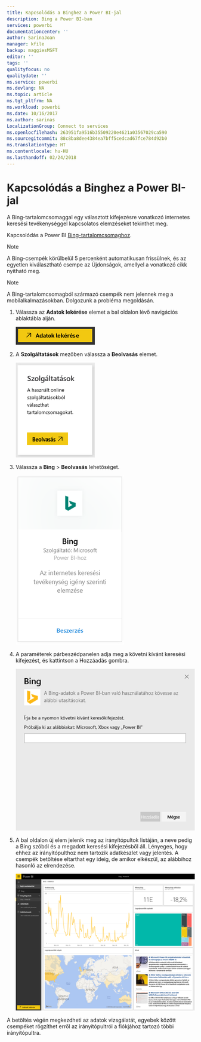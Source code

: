 ```yaml
---
title: Kapcsolódás a Binghez a Power BI-jal
description: Bing a Power BI-ban
services: powerbi
documentationcenter: ''
author: SarinaJoan
manager: kfile
backup: maggiesMSFT
editor: ''
tags: ''
qualityfocus: no
qualitydate: ''
ms.service: powerbi
ms.devlang: NA
ms.topic: article
ms.tgt_pltfrm: NA
ms.workload: powerbi
ms.date: 10/16/2017
ms.author: sarinas
LocalizationGroup: Connect to services
ms.openlocfilehash: 263951fa9516b35509220e4621a03567029ca590
ms.sourcegitcommit: 88c8ba8dee4384ea7bff5cedcad67fce784d92b0
ms.translationtype: HT
ms.contentlocale: hu-HU
ms.lasthandoff: 02/24/2018
---
```

# <a name="connect-to-bing-with-power-bi"></a>Kapcsolódás a Binghez a Power BI-jal
A Bing-tartalomcsomaggal egy választott kifejezésre vonatkozó internetes keresési tevékenységgel kapcsolatos elemzéseket tekinthet meg.

Kapcsolódás a Power BI [Bing-tartalomcsomaghoz](https://app.powerbi.com/groups/me/getdata/services/bing).

>[!NOTE]
>A Bing-csempék körülbelül 5 percenként automatikusan frissülnek, és az egyetlen kiválasztható csempe az Újdonságok, amellyel a vonatkozó cikk nyitható meg. 

>[!NOTE]
>A Bing-tartalomcsomagból származó csempék nem jelennek meg a mobilalkalmazásokban. Dolgozunk a probléma megoldásán.

1. Válassza az **Adatok lekérése** elemet a bal oldalon lévő navigációs ablaktábla alján.
   
    ![](media/service-connect-to-bing/getdata.png)
2. A **Szolgáltatások** mezőben válassza a **Beolvasás** elemet.
   
    ![](media/service-connect-to-bing/services.png)
3. Válassza a **Bing** > **Beolvasás** lehetőséget.
   
    ![](media/service-connect-to-bing/bing.png)
4. A paraméterek párbeszédpanelen adja meg a követni kívánt keresési kifejezést, és kattintson a Hozzáadás gombra.
   
    ![](media/service-connect-to-bing/params.png)    
5. A bal oldalon új elem jelenik meg az irányítópultok listáján, a neve pedig a Bing szóból és a megadott keresési kifejezésből áll. Lényeges, hogy ehhez az irányítópulthoz nem tartozik adatkészlet vagy jelentés. A csempék betöltése eltarthat egy ideig, de amikor elkészül, az alábbihoz hasonló az elrendezése.
   
    ![](media/service-connect-to-bing/dashboard.png)

A betöltés végén megkezdheti az adatok vizsgálatát, egyebek között csempéket rögzíthet erről az irányítópultról a fiókjához tartozó többi irányítópultra.

